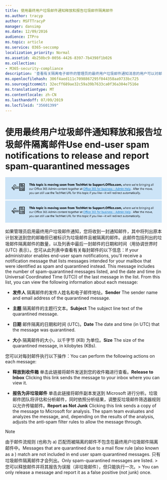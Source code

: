 ```yaml
---
title: 使用最终用户垃圾邮件通知释放和报告垃圾邮件隔离邮件
ms.author: tracyp
author: MSFTTracyP
manager: dansimp
ms.date: 12/09/2016
audience: ITPro
ms.topic: article
ms.service: O365-seccomp
localization_priority: Normal
ms.assetid: 4b250bc9-0056-4426-8397-7b4398f1b026
ms.collection:
- M365-security-compliance
description: '查看有关隔离电子邮件的管理员的最终用户垃圾邮件通知消息的用户可以对邮件执行以下操作。 '
ms.openlocfilehash: 306f4aed111c7098867295f044358aa9733bc725
ms.sourcegitcommit: 32ecff689ae32c59a39b7633ca0f36a304e7516e
ms.translationtype: MT
ms.contentlocale: zh-CN
ms.lasthandoff: 07/09/2019
ms.locfileid: "35601399"
---
```

# <a name="use-end-user-spam-notifications-to-release-and-report-spam-quarantined-messages"></a><span data-ttu-id="a4223-103">使用最终用户垃圾邮件通知释放和报告垃圾邮件隔离邮件</span><span class="sxs-lookup"><span data-stu-id="a4223-103">Use end-user spam notifications to release and report spam-quarantined messages</span></span>

<span data-ttu-id="a4223-104">[![从 TechNet 移到 support.office.com 的内容相关图像中的文本](media/ab7c897a-4798-4f31-8c84-f17a8409b133.png)](https://go.microsoft.com/fwlink/p/?LinkID=624152)</span><span class="sxs-lookup"><span data-stu-id="a4223-104">[![Text in image about content moving from TechNet to support.office.com](media/ab7c897a-4798-4f31-8c84-f17a8409b133.png)](https://go.microsoft.com/fwlink/p/?LinkID=624152)</span></span>
  
<span data-ttu-id="a4223-p101">如果管理员启用最终用户垃圾邮件通知，您将收到一封通知邮件，其中将列出原本计划发送到您的邮箱但已被标识为垃圾邮件且被隔离的邮件。此邮件包括列出的垃圾邮件隔离邮件的数量，以及列表中最后一封邮件的日期和时间（用协调世界时 (UTC) 表示）。您可从此列表中查看有关每封邮件的以下信息：</span><span class="sxs-lookup"><span data-stu-id="a4223-p101">If your administrator enables end-user spam notifications, you'll receive a notification message that lists messages intended for your mailbox that were identified as spam and quarantined instead. This message includes the number of spam-quarantined messages listed, and the date and time (in Universal Coordinated Time (UTC)) of the last message in the list. From this list, you can view the following information about each message:</span></span> 
  
- <span data-ttu-id="a4223-108">**发件人** 隔离邮件的发件人姓名和电子邮件地址。</span><span class="sxs-lookup"><span data-stu-id="a4223-108">**Sender** The sender name and email address of the quarantined message.</span></span> 
    
- <span data-ttu-id="a4223-109">**主题** 隔离邮件的主题行文本。</span><span class="sxs-lookup"><span data-stu-id="a4223-109">**Subject** The subject line text of the quarantined message.</span></span> 
    
- <span data-ttu-id="a4223-110">**日期** 邮件隔离的日期和时间 (UTC)。</span><span class="sxs-lookup"><span data-stu-id="a4223-110">**Date** The date and time (in UTC) that the message was quarantined.</span></span> 
    
- <span data-ttu-id="a4223-111">**大小** 隔离邮件的大小，以千字节 (KB) 为单位。</span><span class="sxs-lookup"><span data-stu-id="a4223-111">**Size** The size of the quarantined message, in kilobytes (KBs).</span></span> 
    
<span data-ttu-id="a4223-112">您可以对每封邮件执行以下操作：</span><span class="sxs-lookup"><span data-stu-id="a4223-112">You can perform the following actions on each message:</span></span>
  
- <span data-ttu-id="a4223-113">**释放到收件箱** 单击此链接将邮件发送到您的收件箱进行查看。</span><span class="sxs-lookup"><span data-stu-id="a4223-113">**Release to Inbox** Clicking this link sends the message to your inbox where you can view it.</span></span> 
    
- <span data-ttu-id="a4223-p102">**报告为非垃圾邮件** 单击此链接将邮件副本发送到 Microsoft 进行分析。垃圾邮件团队将评估和分析邮件，同时依照分析结果，调整反垃圾邮件筛选器规则以允许传输邮件。</span><span class="sxs-lookup"><span data-stu-id="a4223-p102">**Report as Not Junk** Clicking this link sends a copy of the message to Microsoft for analysis. The spam team evaluates and analyzes the message, and, depending on the results of the analysis, adjusts the anti-spam filter rules to allow the message through.</span></span> 
    
> [!NOTE]
>  <span data-ttu-id="a4223-116">由于邮件流规则 (也称为 a) 匹配而被隔离的邮件不包含在最终用户垃圾邮件隔离邮件中。</span><span class="sxs-lookup"><span data-stu-id="a4223-116">Messages that are quarantined due to a mail flow rule (also known as a ) match are not included in end user spam quarantined messages.</span></span> <span data-ttu-id="a4223-117">只有垃圾邮件隔离邮件才会列出。</span><span class="sxs-lookup"><span data-stu-id="a4223-117">Only spam-quarantined messages are listed.</span></span> <span data-ttu-id="a4223-118">>  您可以释放邮件并将其报告为误报（非垃圾邮件），但只能执行一次。</span><span class="sxs-lookup"><span data-stu-id="a4223-118">>  You can only release a message and report it as a false positive (not junk) once.</span></span> 
  

